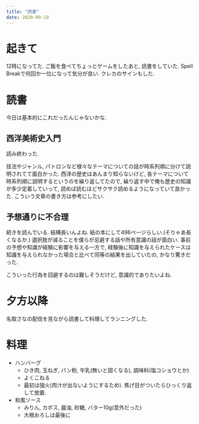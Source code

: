 ```yaml
---
title: "読書"
date: 2020-09-19
---
```


# 起きて
12時になってた. ご飯を食べてちょっとゲームをしたあと, 読書をしていた. Spell Breakで何回か一位になって気分が良い.
クレカのサインもした.
# 読書
今日は基本的にこれだったんじゃないかな.

## 西洋美術史入門
読み終わった.

技法やジャンル, パトロンなど様々なテーマについての話が時系列順に分けて説明されてて面白かった. 西洋の歴史はあんまり知らないけど, 各テーマについて時系列順に説明するというのを繰り返してたので, 繰り返す中で俺も歴史の知識が多少定着していって, 読めば読むほどサクサク読めるようになっていて良かった. こういう文章の書き方は参考にしたい.

## 予想通りに不合理
続きを読んでいる. 結構長いんよね. 紙の本にして496ページらしい.(そりゃあ長くなるか.)
選択肢が減ることを僕らが忌避する話や所有意識の話が面白い. 事前の予想や知識が経験に影響を与える一方で, 経験後に知識を与えられたケースは知識を与えられなかった場合と比べて同等の結果を出していたの, かなり驚きだった.

こういった行為を回避するのは難しそうだけど, 意識的でありたいよね.

# 夕方以降
名取さなの配信を見ながら読書して料理してランニングした.

# 料理
- ハンバーグ
  - ひき肉, 玉ねぎ, パン粉, 牛乳(無いと固くなる), 調味料(塩コショウとか)
  - よくこねる
  - 最初は強火(肉汁が出ないようにするため). 焦げ目がついたらひっくり返して放置.
- 和風ソース
  - みりん, カボス, 醤油, 砂糖, バター10g(意外だった)
  - 大根おろしは最後に


